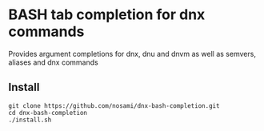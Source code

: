 # BASH tab completion for dnx commands

Provides argument completions for dnx, dnu and dnvm as well as semvers, aliases and dnx commands

## Install

    git clone https://github.com/nosami/dnx-bash-completion.git
    cd dnx-bash-completion
    ./install.sh
